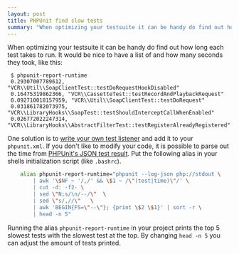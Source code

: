```yaml
---
layout: post
title: PHPUnit find slow tests
summary: "When optimizing your testsuite it can be handy do find out how long each test takes to run. It would be nice to have a list of and how many seconds they took."
---
```


When optimizing your testsuite it can be handy do find out how long each test takes to run.
It would be nice to have a list of and how many seconds they took, like this:

     $ phpunit-report-runtime
     0.29307007789612, "VCR\\Util\\SoapClientTest::testDoRequestHookDisabled"
     0.16475319862366, "VCR\\CassetteTest::testRecordAndPlaybackRequest"
     0.092710018157959, "VCR\\Util\\SoapClientTest::testDoRequest"
     0.031861782073975, "VCR\\LibraryHooks\\SoapTest::testShouldInterceptCallWhenEnabled"
     0.026772022247314, "VCR\\LibraryHooks\\AbstractFilterTest::testRegisterAlreadyRegistered"

One solution is to [write your own test listener](http://stackoverflow.com/a/5218124/2618289) and add it to your `phpunit.xml`.
If you don't like to modify your code, it is possible to parse out the time from [PHPUnit's JSON test result](http://phpunit.de/manual/3.7/en/logging.html#logging.json). Put the following alias in your shells initialization script (like `.bashrc`).

```bash
    alias phpunit-report-runtime="phpunit --log-json php://stdout \
        | awk '\$NF ~ '/,/' && \$1 ~ /\"(test|time)\"/' \
        | cut -d: -f2- \
        | sed \"N;s/\n/--/\"  \
        | sed \"s/,//\"   \
        | awk 'BEGIN{FS=\"--\"}; {print \$2 \$1}' | sort -r \
        | head -n 5"
```

Running the alias `phpunit-report-runtime` in your project prints the top 5 slowest tests with the slowest test at the top.
By changing `head -n 5` you can adjust the amount of tests printed.